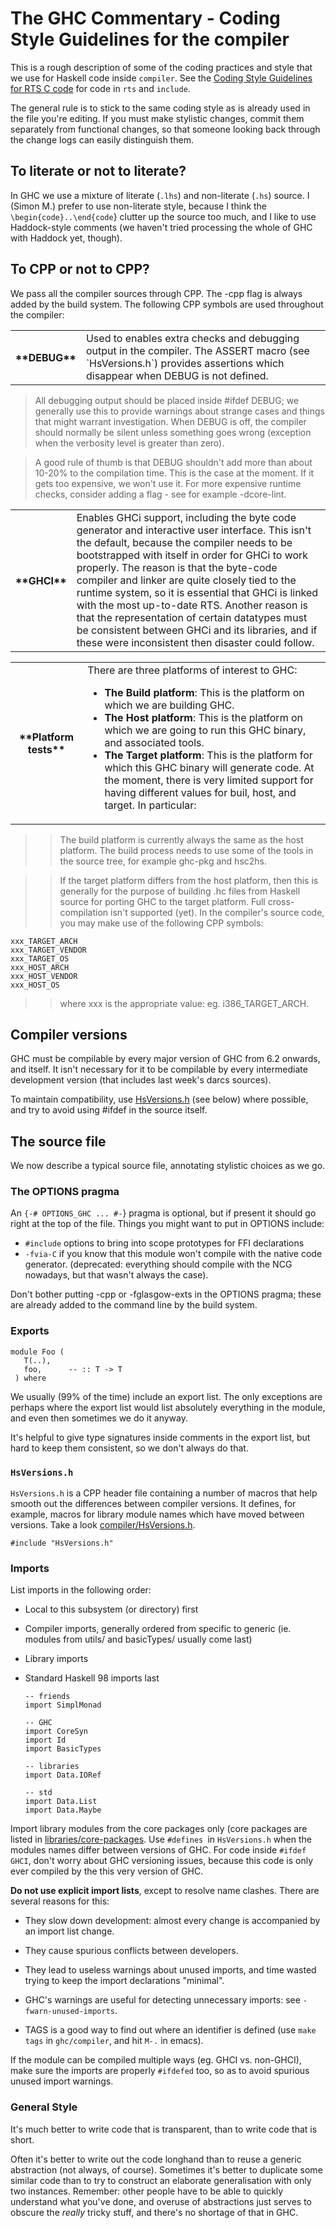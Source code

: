 # The GHC Commentary - Coding Style Guidelines for the compiler



This is a rough description of some of the coding practices and style that we use for Haskell code inside `compiler`. See the [Coding Style Guidelines for RTS C code](commentary/rts/conventions) for code in `rts` and `include`.



The general rule is to stick to the same coding style as is already used in the file you're editing. If you must make stylistic changes, commit them separately from functional changes, so that someone looking back through the change logs can easily distinguish them. 


## To literate or not to literate?



In GHC we use a mixture of literate (`.lhs`) and non-literate (`.hs`) source. I (Simon M.) prefer to use non-literate style, because I think the `\begin{code}..\end{code`} clutter up the source too much, and I like to use Haddock-style comments (we haven't tried processing the whole of GHC with Haddock yet, though). 


## To CPP or not to CPP?



We pass all the compiler sources through CPP. The -cpp flag is always added by the build system. 
The following CPP symbols are used throughout the compiler: 


<table><tr><th>**DEBUG**</th>
<td>
Used to enables extra checks and debugging output in the compiler. The ASSERT macro (see `HsVersions.h`) provides assertions which disappear when DEBUG is not defined. 
</td></tr></table>


>
>
> All debugging output should be placed inside \#ifdef DEBUG; we generally use this to provide warnings about strange cases and things that might warrant investigation. When DEBUG is off, the compiler should normally be silent unless something goes wrong (exception when the verbosity level is greater than zero). 
>
>

>
>
> A good rule of thumb is that DEBUG shouldn't add more than about 10-20% to the compilation time. This is the case at the moment. If it gets too expensive, we won't use it. For more expensive runtime checks, consider adding a flag - see for example -dcore-lint. 
>
>

<table><tr><th>**GHCI**</th>
<td>
Enables GHCi support, including the byte code generator and interactive user interface. This isn't the default, because the compiler needs to be bootstrapped with itself in order for GHCi to work properly. The reason is that the byte-code compiler and linker are quite closely tied to the runtime system, so it is essential that GHCi is linked with the most up-to-date RTS. Another reason is that the representation of certain datatypes must be consistent between GHCi and its libraries, and if these were inconsistent then disaster could follow. 
</td></tr></table>


<table><tr><th>**Platform tests**</th>
<td>
There are three platforms of interest to GHC: 

- **The Build platform**: This is the platform on which we are building GHC. 
- **The Host platform**: This is the platform on which we are going to run this GHC binary, and associated tools. 
- **The Target platform**: This is the platform for which this GHC binary will generate code. At the moment, there is very limited support for having different values for buil, host, and target. In particular:

</td></tr></table>


>
> >
> >
> > The build platform is currently always the same as the host platform. The build process needs to use some of the tools in the source tree, for example ghc-pkg and hsc2hs. 
> >
> >
>

>
> >
> >
> > If the target platform differs from the host platform, then this is generally for the purpose of building .hc files from Haskell source for porting GHC to the target platform. Full cross-compilation isn't supported (yet). 
> > In the compiler's source code, you may make use of the following CPP symbols:
> >
> >
>

```wiki
xxx_TARGET_ARCH 
xxx_TARGET_VENDOR 
xxx_TARGET_OS 
xxx_HOST_ARCH 
xxx_HOST_VENDOR 
xxx_HOST_OS 
```

>
> >
> >
> > where xxx is the appropriate value: eg. i386\_TARGET\_ARCH. 
> >
> >
>

## Compiler versions



GHC must be compilable by every major version of GHC from 6.2 onwards, and itself. It isn't necessary for it to be compilable by every intermediate development version (that includes last week's darcs sources). 



To maintain compatibility, use [HsVersions.h](commentary/coding-style#) (see below) where possible, and try to avoid using \#ifdef in the source itself. 


## The source file



We now describe a typical source file, annotating stylistic choices as we go. 


### The OPTIONS pragma



An `{-# OPTIONS_GHC ... #-`} pragma is optional, but if present it should go right at the top of the file. Things you might want to put in OPTIONS include: 


- `#include` options to bring into scope prototypes for FFI declarations 
- `-fvia-C` if you know that this module won't compile with the native code generator.  (deprecated:
  everything should compile with the NCG nowadays, but that wasn't always the case).


Don't bother putting -cpp or -fglasgow-exts in the OPTIONS pragma; these are already added to the command line by the build system. 


### Exports


```wiki
module Foo (
   T(..),
   foo,	     -- :: T -> T
 ) where
```


We usually (99% of the time) include an export list. The only exceptions are perhaps where the export list would list absolutely everything in the module, and even then sometimes we do it anyway. 



It's helpful to give type signatures inside comments in the export list, but hard to keep them consistent, so we don't always do that. 


### `HsVersions.h`



`HsVersions.h` is a CPP header file containing a number of macros that help smooth out the differences between compiler versions. It defines, for example, macros for library module names which have moved between versions. Take a look [compiler/HsVersions.h](/trac/ghc/browser/ghc/compiler/HsVersions.h).


```wiki
#include "HsVersions.h"
```

### Imports



List imports in the following order: 


- Local to this subsystem (or directory) first 
- Compiler imports, generally ordered from specific to generic (ie. modules from utils/ and basicTypes/ usually come last) 
- Library imports 
- Standard Haskell 98 imports last 

  ```wiki
  -- friends
  import SimplMonad

  -- GHC
  import CoreSyn
  import Id
  import BasicTypes

  -- libraries
  import Data.IORef

  -- std
  import Data.List
  import Data.Maybe
  ```


Import library modules from the core packages only (core packages are listed in [libraries/core-packages](/trac/ghc/browser/ghc/libraries/core-packages). Use `#defines `in `HsVersions.h` when the modules names differ between versions of GHC.  For code inside `#ifdef GHCI`, don't worry about GHC versioning issues, because this code is only ever compiled by the this very version of GHC.



**Do not use explicit import lists**, except to resolve name clashes.  There are several reasons for this:


- They slow down development: almost every change is accompanied by an import list change.

- They cause spurious conflicts between developers.

- They lead to useless warnings about unused imports, and time wasted trying to
  keep the import declarations "minimal".

- GHC's warnings are useful for detecting unnecessary imports: see `-fwarn-unused-imports`.

- TAGS is a good way to find out where an identifier is defined (use `make tags` in `ghc/compiler`,
  and hit `M-.` in emacs).


If the module can be compiled multiple ways (eg. GHCI vs. non-GHCI), make sure the imports are properly `#ifdefed` too, so as to avoid spurious unused import warnings. 


### General Style



It's much better to write code that is transparent, than to write code that is short.



Often it's better to write out the code longhand than to reuse a generic abstraction (not always, of course).  Sometimes it's better to duplicate some similar code than to try to construct an elaborate generalisation with only two instances.  Remember: other people have to be able to quickly understand what you've done, and overuse of abstractions just serves to obscure the *really* tricky stuff, and there's no shortage of that in GHC.


